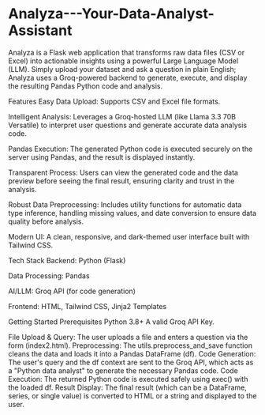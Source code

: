 # Analyza---Your-Data-Analyst-Assistant
Analyza is a Flask web application that transforms raw data files (CSV or Excel) into actionable insights using a powerful Large Language Model (LLM). Simply upload your dataset and ask a question in plain English; Analyza uses a Groq-powered backend to generate, execute, and display the resulting Pandas Python code and analysis.

Features
Easy Data Upload: Supports CSV and Excel file formats.

Intelligent Analysis: Leverages a Groq-hosted LLM (like Llama 3.3 70B Versatile) to interpret user questions and generate accurate data analysis code.

Pandas Execution: The generated Python code is executed securely on the server using Pandas, and the result is displayed instantly.

Transparent Process: Users can view the generated code and the data preview before seeing the final result, ensuring clarity and trust in the analysis.

Robust Data Preprocessing: Includes utility functions for automatic data type inference, handling missing values, and date conversion to ensure data quality before analysis.

Modern UI: A clean, responsive, and dark-themed user interface built with Tailwind CSS.

Tech Stack
Backend: Python (Flask)

Data Processing: Pandas

AI/LLM: Groq API (for code generation)

Frontend: HTML, Tailwind CSS, Jinja2 Templates

Getting Started
Prerequisites
Python 3.8+
A valid Groq API Key.

File Upload & Query: The user uploads a file and enters a question via the form (index2.html).
Preprocessing: The utils.preprocess_and_save function cleans the data and loads it into a Pandas DataFrame (df).
Code Generation: The user's query and the df context are sent to the Groq API, which acts as a "Python data analyst" to generate the necessary Pandas code.
Code Execution: The returned Python code is executed safely using exec() with the loaded df.
Result Display: The final result (which can be a DataFrame, series, or single value) is converted to HTML or a string and displayed to the user.

